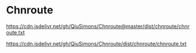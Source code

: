 # Chnroute
https://cdn.jsdelivr.net/gh/QiuSimons/Chnroute@master/dist/chnroute/chnroute.txt


https://cdn.jsdelivr.net/gh/QiuSimons/Chnroute/dist/chnroute/chnroute.txt

